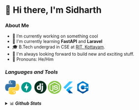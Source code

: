# 👋 Hi there, I'm Sidharth

### About Me
- :telescope: I’m currently working on something cool
- :gem: I'm currently learning **FastAPI** and **Laravel**
- :mortar_board: B.Tech undergrad in CSE at [RIT, Kottayam](http://www.rit.ac.in/).
- :hammer: I'm always looking forward to build new and exciting stuff.
- :boy: Pronouns: He/Him

### <b><i>Languages and Tools</i></b>

<img title="Python" align="left" src="https://github.com/UKnowWhoIm/UKnowWhoIm/blob/master/res/python.png" height="46" width="46" alt="Python"/>
<img title="FASTAPI" align="left" src="https://github.com/UKnowWhoIm/UKnowWhoIm/blob/master/res/fastAPI.png" height="46" width="46" alt="FASTAPI"/>
<img title="Django" align="left" src="https://github.com/UKnowWhoIm/UKnowWhoIm/blob/master/res/django.png" height="46" width="46" alt="Django"/>
<img title="NodeJS" align="left" src="https://github.com/UKnowWhoIm/UKnowWhoIm/blob/master/res/nodeJs.png" height="46" width="46" alt="Node JS"/>
<img title="Flutter" align="left" src="https://github.com/UKnowWhoIm/UKnowWhoIm/blob/master/res/flutter.png" height="46" width="46" alt="Flutter"/>
<img title="C" align="left" src="https://github.com/UKnowWhoIm/UKnowWhoIm/blob/master/res/cpp.png" height="46" width="46" alt="C++"/>


<br/><br/><br/>
<details>
  <summary>📊 
    <b><i>Github Stats</i></b>
  </summary>
  
  <p align="center"><br/>
    <img src="https://github-readme-stats-drab-iota.vercel.app/api?username=UKnowWhoIm&layout=compact&theme=nightowl" height="180px" />
    <img src="https://github-readme-stats-drab-iota.vercel.app/api/top-langs/?username=UKnowWhoIm&layout=compact&theme=nightowl" height="180px"/>
  </p>

</details>
